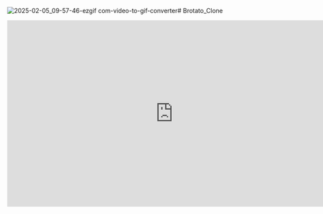 ![2025-02-05_09-57-46-ezgif com-video-to-gif-converter](https://github.com/user-attachments/assets/fab0a657-cba5-4651-8e25-99937e074097)# Brotato_Clone

<iframe width="768" height="432" src="https://miro.com/app/live-embed/uXjVK9Fdt8w=/?moveToViewport=4891,1885,10342,5165&embedId=868260877328" frameborder="0" scrolling="no" allow="fullscreen; clipboard-read; clipboard-write" allowfullscreen></iframe>
